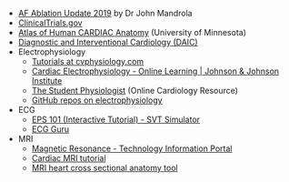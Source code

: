 - [AF Ablation Update 2019](https://www.drjohnm.org/2019/02/af-ablation-update-2019) by Dr John Mandrola
- [ClinicalTrials.gov](https://clinicaltrials.gov)
- [Atlas of Human CARDIAC Anatomy](http://www.vhlab.umn.edu/atlas/index.shtml) (University of Minnesota)  
- [Diagnostic and Interventional Cardiology (DAIC)](https://www.dicardiology.com/)
- Electrophysiology
  - [Tutorials at cvphysiology.com](https://www.cvphysiology.com/Tutorials/tutorials)
  - [Cardiac Electrophysiology - Online Learning | Johnson & Johnson Institute](https://jnjinstitute.com/en-us/online-profed-resources/resources/cardiac-electrophysiology)
  - [The Student Physiologist](https://thephysiologist.org/) (Online Cardiology Resource)
  - [GitHub repos on electrophysiology](https://github.com/topics/electrophysiology)
- ECG
  - [EPS 101 (Interactive Tutorial) - SVT Simulator](http://svtsim.com/eps.html)
  - [ECG Guru](http://www.ecgguru.com)
- MRI
  - [Magnetic Resonance - Technology Information Portal](https://www.mr-tip.com/)
  - [Cardiac MRI tutorial](http://www.vhlab.umn.edu/atlas/cardiac-mri-tutorial/index.shtml)
  - [MRI heart cross sectional anatomy tool](https://mrimaster.com/anatomy%20heart%20axial%20.html)
